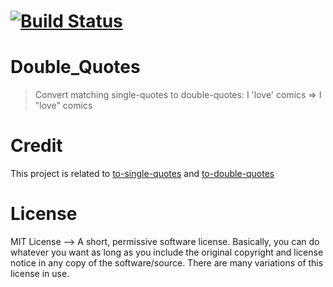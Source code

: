 # [![Build Status](https://travis-ci.org/rahulnadella/Double_Quotes.svg?branch=master)](https://travis-ci.org/rahulnadella/Double_Quotes)

# Double_Quotes

>Convert matching single-quotes to double-quotes: I 'love' comics => I "love" comics

# Credit

This project is related to [to-single-quotes](https://github.com/sindresorhus/to-single-quotes) and [to-double-quotes](https://github.com/sindresorhus/to-double-quotes)

# License

MIT License --> A short, permissive software license. Basically, you can do whatever you want as long as you include the original copyright and license notice in any copy of the software/source. There are many variations of this license in use.

